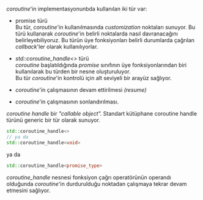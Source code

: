 _coroutine_'in implementasyonunbda kullanılan iki tür var:

- promise türü<br>
Bu tür, _coroutine_'in kullanılmasında _customization_ noktaları sunuyor. Bu türü kullanarak _coroutine_'in belirli noktalarda nasıl davranacağını belirleyebiliyoruz.
Bu türün üye fonksiyonları belirli durumlarda çağrılan _callback_'ler olarak kullanılıyorlar.

- _std::coroutine_handle<>_ türü <br>
_coroutine_ başlatıldığında _promise_ sınıfının üye fonksiyonlarından biri kullanılarak bu türden bir nesne oluşturuluyor. <br>
Bu tür _coroutine_'in kontrolü için alt seviyeli bir arayüz sağlıyor. <br>
- _coroutine_'in çalışmasının devam ettirilmesi _(resume)_
- _coroutine_'in çalışmasının sonlandırılması.

_coroutine handle_ bir _"callable object"._
Standart kütüphane coroutine handle türünü generic bir tür olarak sunuyor.

```cpp
std::coroutine_handle<>
// ya da
std::coroutine_handle<void>
``` 

ya da 

```cpp
std::coroutine_handle<promise_type>
``` 


_coroutine_handle_ nesnesi fonksiyon çağrı operatörünün operandı olduğunda _coroutine_'in durdurulduğu noktadan çalışmaya tekrar devam etmesini sağlıyor.


